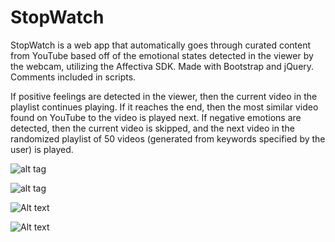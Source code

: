 # StopWatch
StopWatch is a web app that automatically goes through curated content from YouTube based off of the emotional states detected in the viewer by the webcam, utilizing the Affectiva SDK. Made with Bootstrap and jQuery. Comments included in scripts. 

If positive feelings are detected in the viewer, then the current video in the playlist continues playing. If it reaches the end, then the most similar video found on YouTube to the video is played next. If negative emotions are detected, then the current video is skipped, and the next video in the randomized playlist of 50 videos (generated from keywords specified by the user) is played.

![alt tag](https://github.com/jddunn/stopwatch-master/blob/master/screenshots/stopwatch-site-demo-1.png "Intro")

![alt tag](https://github.com/jddunn/stopwatch-master/blob/master/screenshots/stopwatch-site-demo-2.png "Making a Playlist through Keywords")

![Alt text](/screenshots/stopwtach-site-demo-3.png?raw=true "Optional Title")

![Alt text](/screenshots/stopwtach-site-demo-4.png?raw=true "Optional Title")
